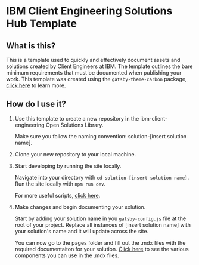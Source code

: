 # IBM Client Engineering Solutions Hub Template

## What is this?

This is a template used to quickly and effectively document assets and solutions created by Client Engineers at IBM. The template outlines the bare minimum requirements that must be documented when publishing your work. This template was created using the `gatsby-theme-carbon` package, [click here](https://gatsby-theme-carbon.vercel.app/) to learn more.

## How do I use it?

1. Use this template to create a new repository in the ibm-client-engineering Open Solutions Library.

    Make sure you follow the naming convention: solution-[insert solution name].

2. Clone your new repository to your local machine.

3. Start developing by running the site locally.

    Navigate into your directory with `cd solution-[insert solution name]`.
    Run the site locally with `npm run dev`.

    For more useful scripts, [click here](https://gatsby-theme-carbon.vercel.app/guides/npm-scripts).

4. Make changes and begin documenting your solution.

    Start by adding your solution name in you `gatsby-config.js` file at the root of your project. Replace all instances of [insert solution name] with your solution's name and it will update across the site.

    You can now go to the pages folder and fill out the .mdx files with the required documentaiton for your solution. [Click here](https://gatsby-theme-carbon.vercel.app/components/Accordion) to see the various components you can use in the .mdx files.
